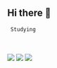 ## Hi there 👋

<!--
**Jeong-dap/Jeong-dap** is a ✨ _special_ ✨ repository because its `README.md` (this file) appears on your GitHub profile.

Here are some ideas to get you started:

- 🔭 I’m currently working on ...
- 🌱 I’m currently learning Chungbuk Univ
- 👯 I’m looking to collaborate on ...
- 🤔 I’m looking for help with ...
- 💬 Ask me about ...
- 📫 How to reach me: ...
- 😄 Pronouns: ...
- ⚡ Fun fact: ...
-->
     Studying
<br>
<br>
<img src="https://img.shields.io/badge/java-DD0700?style=for-the-badge"> <img src="https://img.shields.io/badge/C-FECC00?style=for-the-badge"> <img src="https://img.shields.io/badge/C++-02A9FF?style=for-the-badge">
